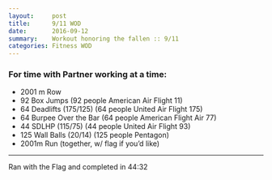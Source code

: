 ```yaml
---
layout:     post
title:      9/11 WOD
date:       2016-09-12
summary:    Workout honoring the fallen :: 9/11
categories: Fitness WOD
---
```


### For time with Partner working at a time:

* 2001 m Row
* 92 Box Jumps (92 people American Air Flight 11)
* 64 Deadlifts (175/125) (64 people United Air Flight 175)
* 64 Burpee Over the Bar (64 people American Flight Air 77)
* 44 SDLHP (115/75) (44 people United Air Flight 93)
* 125 Wall Balls (20/14) (125 people Pentagon)
* 2001m Run (together, w/ flag if you’d like)

***

Ran with the Flag and completed in 44:32
